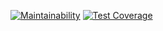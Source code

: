 [![Maintainability](https://api.codeclimate.com/v1/badges/571209215a4f3451c515/maintainability)](https://codeclimate.com/github/harerajo/node-practice/maintainability)
[![Test Coverage](https://api.codeclimate.com/v1/badges/571209215a4f3451c515/test_coverage)](https://codeclimate.com/github/harerajo/node-practice/test_coverage)
